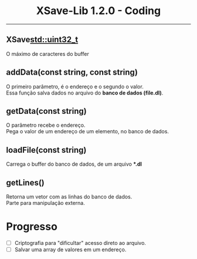 <h1 align="center">XSave-Lib 1.2.0 - Coding</h1>
<hr>

## XSave<std::uint32_t>
  <p>
    O máximo de caracteres do buffer
  <p>

## addData(const string, const string)
  <p>
    O primeiro parâmetro, é o endereço e o segundo o valor. </br>
    Essa função salva dados no arquivo do <strong>banco de dados (file.dl)</strong>.
  <p>
  
## getData(const string)
  <p>
    O parâmetro recebe o endereço. </br>
    Pega o valor de um endereço de um elemento, no banco de dados.
  <p>
  
## loadFile(const string)
  <p>
    Carrega o buffer do banco de dados, de um arquivo <strong>*.dl</strong>
  </p>
  
## getLines()
  <p>
    Retorna um vetor com as linhas do banco de dados.</br>
    Parte para manipulação externa.
  </p>

# Progresso
- [ ] Criptografia para "dificultar" acesso direto ao arquivo.
- [ ] Salvar uma array de valores em um endereço.
